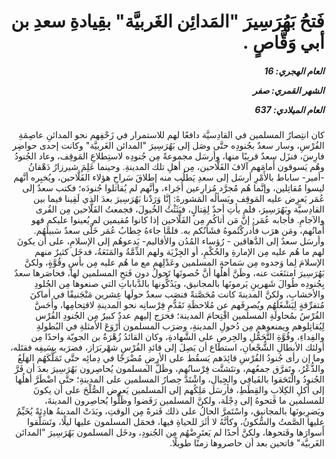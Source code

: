 <h1 dir="rtl">فَتحُ بَهُرَسِيرَ "المَدائِن الغَربيَّة" بقِيادةِ سعدِ بن أبي وَقَّاصٍ .</h1>

<h5 dir="rtl">العام الهجري:  16

الشهر القمري: صفر

العام الميلادي: 637</h5>

<p dir="rtl">كان انتِصارُ المسلمين في القادِسيَّة دافعًا لهم للاستمرار في زَحْفِهم نحو المدائنِ عاصِمَةِ الفُرْسِ، وسار سعدٌ بجُنودِه حتَّى وصَل إلى بَهُرَسِيرَ "المدائن الغَربيَّة" وكانت إحدى حواضِر فارِسَ، فنزَل سعدٌ قريبًا منها، وأرسَل مجموعةً مِن جُنودِه لاستِطلاعِ المَوقِف، وعاد الجُنودُ وهُم يَسوقون أَمامَهم آلافَ الفَلَّاحين، مِن أهلِ تلك المدينةِ. وحينما عَلِمَ شيرزارُ دَهْقانُ -أمير- ساباط بالأَمْرِ أرسَل إلى سعدِ يَطلُب منه إطلاقَ سَراحِ هؤلاء الفَلَّاحين، ويُخبِره أنَّهم ليسوا مُقاتِلين، وإنَّما هُم مُجرَّد مُزارِعين أُجَراء، وأنَّهم لم يُقاتلوا جُنودَه؛ فكتب سعدٌ إلى عُمَر يَعرِض عليه المَوقِف ويَسألُه المَشورةَ: إِنَّا وَرَدْنا بَهُرَسِيرَ بعدَ الذي لَقِينا فيما بين القادِسيَّة وبَهُرَسِيرَ، فلم يأتِ أحدٌ لِقِتالٍ، فبَثَثْتُ الخُيولَ، فجمعتُ الفَلَّاحين مِن القُرى والآجامِ. فأجابه عُمَر: إنَّ مَن أتاكُم مِن الفَلَّاحين إذا كانوا مُقيمين لم يُعينوا عليكم فهو أَمانُهم، ومَن هرَب فأَدركْتُموهُ فشَأنُكم به. فلمَّا جاءهُ خِطابُ عُمَر خَلَّى سعدٌ سَبيلَهُم. وأرسَل سعدٌ إلى الدَّهاقين - رُؤساء المُدُن والأقاليم- يَدعوهُم إلى الإسلامِ، على أن يكونَ لهم ما هُم عليه مِن الإمارةِ والحُكْمِ، أو الجِزْيَة ولهم الذِّمَّةُ والمَنَعَةُ، فدخَل كثيرٌ منهم الإسلامَ لِما وَجدوه مِن سَماحةِ المسلمين وعَدْلِهم مع ما هُم عليه مِن بأسٍ وقُوَّةٍ، ولكنَّ بَهُرَسِيرَ امتنَعَت عنه، وظَنَّ أهلُها أنَّ حُصونَها تَحولُ دون فَتحِ المسلمين لها، فحاصَرها سعدٌ بِجُنودِه طُوالَ شَهرينِ يَرمونَها بالمجانيق، ويَدُكُّونها بالدَّباباتِ التي صنعوها مِن الجُلودِ والأخشابِ، ولكنَّ المدينةَ كانت مُحَصَّنةً فنصَب سعدٌ حولَها عِشرين مَنْجَنيقًا في أماكنَ مُتفرِّقةٍ لِيَشْغَلَهُم ويُصرِفَهم عن مُلاحظَةِ تَقَدُّمِ فِرْسانِه نحو المدينةِ لاقتِحامِها، وأَحَسَّ الفُرْسُ بمُحاولَةِ المسلمين اقْتِحامَ المدينة؛ فخرَج إليهم عددٌ كبيرٌ مِن الجُنودِ الفُرْس لِيُقاتِلوهم ويمنعوهم مِن دُخولِ المدينةِ، وضرَب المسلمون أَرْوَعَ الأمثلةِ في البُطولةِ والفِداءِ، وقُوَّةِ التَّحَمُّلِ والحِرصِ على الشَّهادةِ، وكان القائدُ زُهْرَةُ بن الجويّة واحدًا مِن أولئك الأبطالِ الشُّجْعانِ، استطاع أن يَصِلَ إلى قائدِ الفُرْسِ شهْربَرَاز، فضرَبه بِسَيفِه فقتَله، وما إن رأى جُنودُ الفُرْسِ قائِدَهم يَسقُط على الأرضِ مُضْرَجًا في دِمائِه حتَّى تَمَلَّكَهُم الهَلَعُ والذُّعْرُ، وتَفرَّق جمعُهم، وتتَشتَّت فِرْسانُهم، وظَلَّ المسلمون يُحاصِرون بَهُرَسِيرَ بعدَ أن فَرَّ الجُنودُ والْتَحَقوا بالفَيافِي والجِبالِ، واشْتَدَّ حِصارُ المسلمين على المدينةِ؛ حتَّى اضْطَرَّ أهلُها إلى أكلِ الكِلابِ والقِطَطِ، فأرسَل مَلِكُهم إلى المسلمين يَعرِض الصُّلْحَ على أن يكونَ للمسلمين ما فَتحوهُ إلى دِجْلَة، ولكنَّ المسلمين رَفَضوا وظَلُّوا يُحاصِرون المدينةَ، ويَضرِبونَها بالمجانيق، واسْتَمرَّ الحالُ على ذلك فَترةً مِن الوقتِ، وبَدَتْ المدينةُ هادِئةً يُخَيِّمُ عليها الصَّمتُ والسُّكونُ، وكأنَّهُ لا أثَرَ للحياةِ فيها، فحمَل المسلمون عليها ليلًا، وتَسَلَّقوا أَسوارَها وفَتحوها، ولكنَّ أحدًا لم يَعتَرِضْهُم مِن الجُنودِ، ودخَل المسلمون بَهُرَسِيرَ "المدائن الغَربيَّة" فاتحين بعد أن حاصروها زمنًا طويلًا.</p></br>
